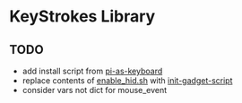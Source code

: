 # KeyStrokes Library

## TODO
- add install script from [pi-as-keyboard](https://github.com/c4software/pi-as-keyboard)
- replace contents of [enable_hid.sh](https://github.com/c4software/pi-as-keyboard/blob/master/enable_hid.sh) with [init-gadget-script](https://github.com/mtlynch/tinypilot/blob/master/scripts/usb-gadget/init-usb-gadget)
- consider vars not dict for mouse_event

